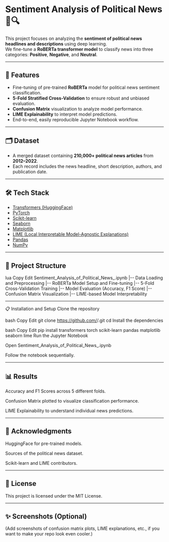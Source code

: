 # Sentiment Analysis of Political News 📰🔍

This project focuses on analyzing the **sentiment of political news headlines and descriptions** using deep learning.  
We fine-tune a **RoBERTa transformer model** to classify news into three categories: **Positive**, **Negative**, and **Neutral**.

---

## 🚀 Features
- Fine-tuning of pre-trained **RoBERTa** model for political news sentiment classification.
- **5-Fold Stratified Cross-Validation** to ensure robust and unbiased evaluation.
- **Confusion Matrix** visualization to analyze model performance.
- **LIME Explainability** to interpret model predictions.
- End-to-end, easily reproducible Jupyter Notebook workflow.

---

## 🗂 Dataset
- A merged dataset containing **210,000+ political news articles** from **2012–2022**.
- Each record includes the news headline, short description, authors, and publication date.

---

## 🛠 Tech Stack
- [Transformers (HuggingFace)](https://huggingface.co/docs/transformers/index)
- [PyTorch](https://pytorch.org/)
- [Scikit-learn](https://scikit-learn.org/)
- [Seaborn](https://seaborn.pydata.org/)
- [Matplotlib](https://matplotlib.org/)
- [LIME (Local Interpretable Model-Agnostic Explanations)](https://lime-ml.readthedocs.io/en/latest/)
- [Pandas](https://pandas.pydata.org/)
- [NumPy](https://numpy.org/)

---

## 📁 Project Structure
lua
Copy
Edit
Sentiment_Analysis_of_Political_News_.ipynb
|-- Data Loading and Preprocessing
|-- RoBERTa Model Setup and Fine-tuning
|-- 5-Fold Cross-Validation Training
|-- Model Evaluation (Accuracy, F1 Score)
|-- Confusion Matrix Visualization
|-- LIME-based Model Interpretability

---

📋 Installation and Setup
Clone the repository

bash
Copy
Edit
git clone https://github.com/<your-username>/<repo-name>.git
cd <repo-name>
Install the dependencies

bash
Copy
Edit
pip install transformers torch scikit-learn pandas matplotlib seaborn lime
Run the Jupyter Notebook

Open Sentiment_Analysis_of_Political_News_.ipynb

Follow the notebook sequentially.

---

## 📊 Results
Accuracy and F1 Scores across 5 different folds.

Confusion Matrix plotted to visualize classification performance.

LIME Explainability to understand individual news predictions.

---

## 🙏 Acknowledgments
HuggingFace for pre-trained models.

Sources of the political news dataset.

Scikit-learn and LIME contributors.

---

## 📜 License
This project is licensed under the MIT License.

---

## ✨ Screenshots (Optional)
(Add screenshots of confusion matrix plots, LIME explanations, etc., if you want to make your repo look even cooler.)
